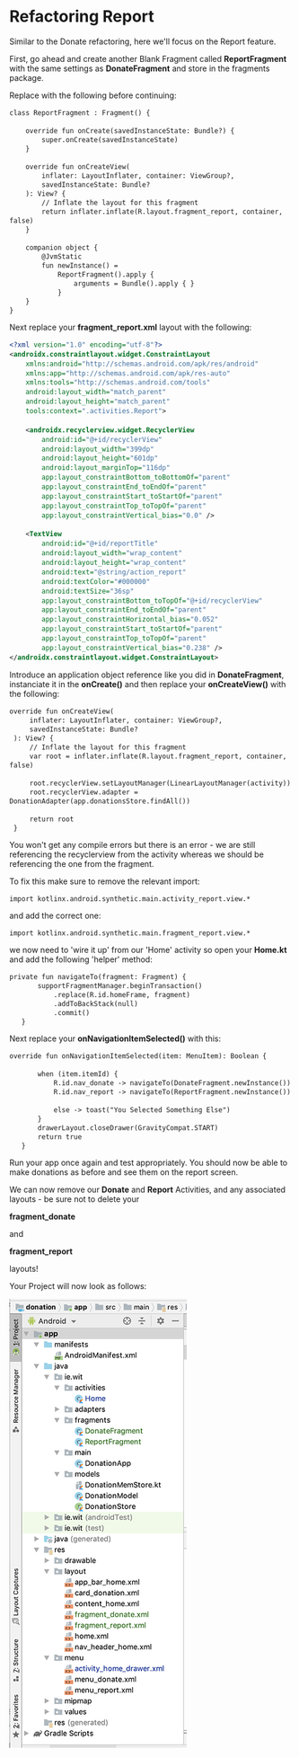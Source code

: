 # Refactoring Report

Similar to the Donate refactoring, here we'll focus on the Report feature.

First, go ahead and create another Blank Fragment called **ReportFragment** with the same settings as **DonateFragment** and store in the fragments package.

Replace with the following before continuing:

~~~
class ReportFragment : Fragment() {

    override fun onCreate(savedInstanceState: Bundle?) {
        super.onCreate(savedInstanceState)
    }

    override fun onCreateView(
        inflater: LayoutInflater, container: ViewGroup?,
        savedInstanceState: Bundle?
    ): View? {
        // Inflate the layout for this fragment
        return inflater.inflate(R.layout.fragment_report, container, false)
    }

    companion object {
        @JvmStatic
        fun newInstance() =
            ReportFragment().apply {
                arguments = Bundle().apply { }
            }
    }
}
~~~

Next replace your **fragment_report.xml** layout with the following:

~~~xml
<?xml version="1.0" encoding="utf-8"?>
<androidx.constraintlayout.widget.ConstraintLayout
    xmlns:android="http://schemas.android.com/apk/res/android"
    xmlns:app="http://schemas.android.com/apk/res-auto"
    xmlns:tools="http://schemas.android.com/tools"
    android:layout_width="match_parent"
    android:layout_height="match_parent"
    tools:context=".activities.Report">

    <androidx.recyclerview.widget.RecyclerView
        android:id="@+id/recyclerView"
        android:layout_width="399dp"
        android:layout_height="601dp"
        android:layout_marginTop="116dp"
        app:layout_constraintBottom_toBottomOf="parent"
        app:layout_constraintEnd_toEndOf="parent"
        app:layout_constraintStart_toStartOf="parent"
        app:layout_constraintTop_toTopOf="parent"
        app:layout_constraintVertical_bias="0.0" />

    <TextView
        android:id="@+id/reportTitle"
        android:layout_width="wrap_content"
        android:layout_height="wrap_content"
        android:text="@string/action_report"
        android:textColor="#000000"
        android:textSize="36sp"
        app:layout_constraintBottom_toTopOf="@+id/recyclerView"
        app:layout_constraintEnd_toEndOf="parent"
        app:layout_constraintHorizontal_bias="0.052"
        app:layout_constraintStart_toStartOf="parent"
        app:layout_constraintTop_toTopOf="parent"
        app:layout_constraintVertical_bias="0.238" />
</androidx.constraintlayout.widget.ConstraintLayout>
~~~


Introduce an application object reference like you did in **DonateFragment**, instanciate it in the **onCreate()** and then replace your **onCreateView()** with the following:

~~~
override fun onCreateView(
     inflater: LayoutInflater, container: ViewGroup?,
     savedInstanceState: Bundle?
 ): View? {
     // Inflate the layout for this fragment
     var root = inflater.inflate(R.layout.fragment_report, container, false)

     root.recyclerView.setLayoutManager(LinearLayoutManager(activity))
     root.recyclerView.adapter = DonationAdapter(app.donationsStore.findAll())

     return root
 }
~~~

You won't get any compile errors but there is an error - we are still referencing the recyclerview from the activity whereas we should be referencing the one from the fragment.

To fix this make sure to remove the relevant import:

~~~
import kotlinx.android.synthetic.main.activity_report.view.*
~~~

and add the correct one:

~~~
import kotlinx.android.synthetic.main.fragment_report.view.*
~~~


we now need to 'wire it up' from our 'Home' activity so open your **Home.kt** and add the following 'helper' method:

~~~
private fun navigateTo(fragment: Fragment) {
       supportFragmentManager.beginTransaction()
           .replace(R.id.homeFrame, fragment)
           .addToBackStack(null)
           .commit()
   }
~~~

Next replace your **onNavigationItemSelected()** with this:

~~~
override fun onNavigationItemSelected(item: MenuItem): Boolean {

       when (item.itemId) {
           R.id.nav_donate -> navigateTo(DonateFragment.newInstance())
           R.id.nav_report -> navigateTo(ReportFragment.newInstance())

           else -> toast("You Selected Something Else")
       }
       drawerLayout.closeDrawer(GravityCompat.START)
       return true
   }
~~~

Run your app once again and test appropriately. You should now be able to make donations as before and see them on the report screen.

We can now remove our **Donate** and **Report** Activities, and any associated layouts - be sure not to delete your

**fragment_donate**

and

**fragment_report**

layouts!

Your Project will now look as follows:

![](img/k07as501.png)
